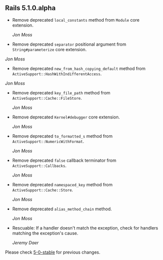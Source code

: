 ## Rails 5.1.0.alpha ##

*   Remove deprecated `local_constants` method from `Module` core extension.

    *Jon Moss*

*   Remove deprecated `separator` positional argument from `String#parameterize`
    core extension.

   *Jon Moss*

*   Remove deprecated `new_from_hash_copying_default` method from `ActiveSupport::HashWithIndifferentAccess`.

   *Jon Moss*

*   Remove deprecated `key_file_path` method from `ActiveSupport::Cache::FileStore`.

    *Jon Moss*

*   Remove deprecated `Kernel#debugger` core extension.

    *Jon Moss*

*   Remove deprecated `to_formatted_s` method from `ActiveSupport::NumericWithFormat`.

    *Jon Moss*

*   Remove deprecated `false` callback terminator from `ActiveSupport::Callbacks`.

    *Jon Moss*

*   Remove deprecated `namespaced_key` method from `ActiveSupport::Cache::Store`.

    *Jon Moss*

*   Remove deprecated `alias_method_chain` method.

    *Jon Moss*

*   Rescuable: If a handler doesn't match the exception, check for handlers
    matching the exception's cause.

    *Jeremy Daer*

Please check [5-0-stable](https://github.com/rails/rails/blob/5-0-stable/activesupport/CHANGELOG.md) for previous changes.
